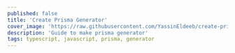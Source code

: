 ```yaml
---
published: false
title: 'Create Prisma Generator'
cover_image: 'https://raw.githubusercontent.com/YassinEldeeb/create-prisma-generator/main/images/banner.png'
description: 'Guide to make prisma generator'
tags: typescript, javascript, prisma, generator
---
```

